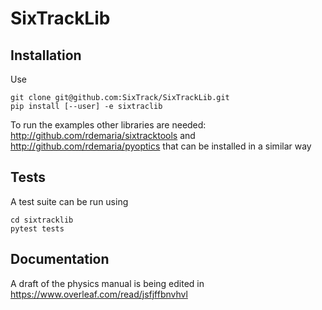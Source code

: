 # SixTrackLib

## Installation

Use 

```
git clone git@github.com:SixTrack/SixTrackLib.git
pip install [--user] -e sixtraclib
```

To run the examples other libraries are needed: http://github.com/rdemaria/sixtracktools and http://github.com/rdemaria/pyoptics that can be installed in a similar way

## Tests

A test suite can be run using

```
cd sixtracklib
pytest tests
```

## Documentation

A draft of the physics manual is being edited in  https://www.overleaf.com/read/jsfjffbnvhvl
